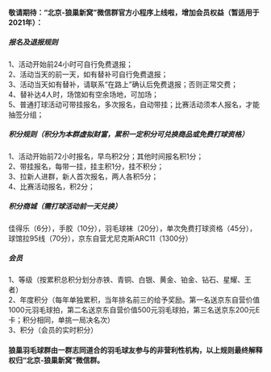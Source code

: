 
#### 敬请期待：“北京-狼巢新窝”微信群官方小程序上线啦，增加会员权益（暂适用于2021年）：
##### 报名及退报规则
1、活动开始前24小时可自行免费退报； <br>
2、活动当天的前一天，如有替补可自行免费退报； <br>
3、活动当天如有替补，请联系“在路上”确认后免费退报；否则正常交费； <br>
4、替补达4人时，场馆如有空余场地，可加场； <br>
5、普通打球活动可带挂报名，多次报名，自动带挂；比赛活动须本人报名，才能抽签分组；
##### 积分规则（积分为本群虚拟财富，累积一定积分可兑换商品或免费打球资格）
1、活动开始前72小时报名，早鸟积2分；其他时间报名积1分； <br>
2、带挂报名，每带一挂，挂主积1分，挂不积分； <br>
3、拉新人进群，新人首次报名，两人各积5分； <br>
4、比赛活动报名，积2分；
##### 积分商城（需打球活动前一天兑换）
佳得乐（6分），手胶（10分），羽毛球袜（20分），单次免费打球资格（45分），球馆拉95线（70分），京东自营尤尼克斯ARC11（1300分）
##### 会员
1、等级（按累积总积分划分赤铁、青铜、白银、黄金、铂金、钻石、星耀、王者） <br>
2、年度积分（每年单独累积，当年排名前三的给予奖励。第一名送京东自营价值1000元羽毛球拍，第二名送京东自营价值500元羽毛球拍，第三名送京东200元E卡；积分相同，单挑一局决名次） <br>
3、积分（会员的实时积分）
#### 狼巢羽毛球群由一群志同道合的羽毛球友参与的非营利性机构，以上规则最终解释权归“北京-狼巢新窝”微信群。
